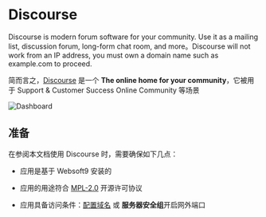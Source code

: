 # Discourse

Discourse is modern forum software for your community. Use it as a mailing list, discussion forum, long-form chat room, and more。Discourse will not work from an IP address, you must own a domain name such as example.com to proceed.

简而言之，[Discourse](https://www.discourse.org/) 是一个 **The online home for your community**，它被用于 Support & Customer Success Online Community  等场景


![Dashboard](https://libs.websoft9.com/Websoft9/DocsPicture/zh/discourse/discourse-gui-websoft9.webp)


## 准备

在参阅本文档使用 Discourse 时，需要确保如下几点：

- 应用是基于 Websoft9 安装的

- 应用的用途符合 [MPL-2.0](https://opensource.org/licenses/MPL-2.0) 开源许可协议

- 应用具备访问条件：[配置域名](./guide/appsetdomain) 或 **服务器安全组**开启网外端口